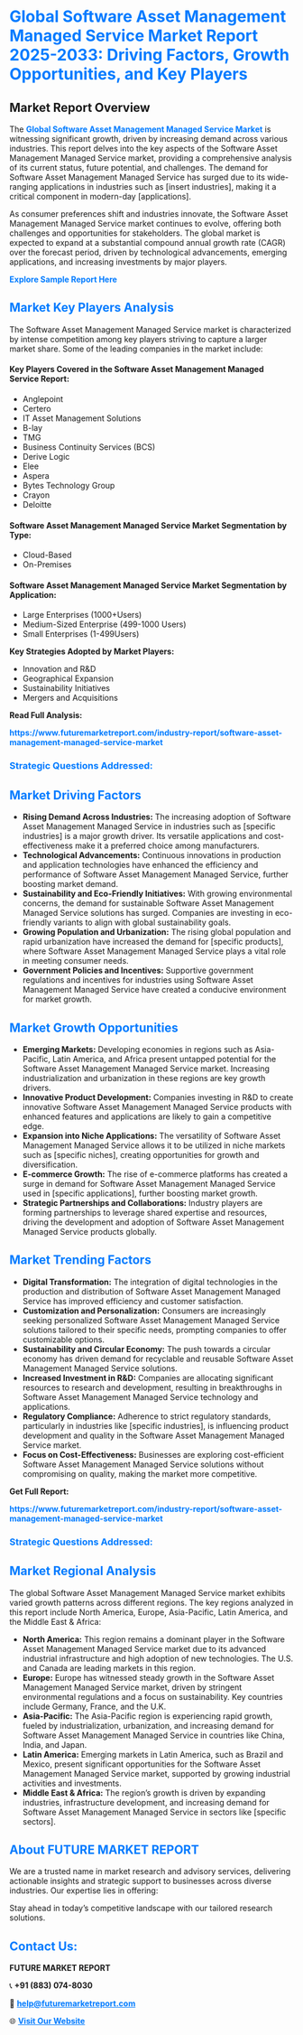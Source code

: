 <h1 style="color: #007BFF;">Global Software Asset Management Managed Service Market Report 2025-2033: Driving Factors, Growth Opportunities, and Key Players</h1>

<section id="overview">
<h2>Market Report Overview</h2>
<p>The <a href="https://www.futuremarketreport.com/industry-report/software-asset-management-managed-service-market" style="color: #007BFF; text-decoration: none;"><strong>Global Software Asset Management Managed Service Market</strong></a> is witnessing significant growth, driven by increasing demand across various industries. This report delves into the key aspects of the Software Asset Management Managed Service market, providing a comprehensive analysis of its current status, future potential, and challenges. The demand for Software Asset Management Managed Service has surged due to its wide-ranging applications in industries such as [insert industries], making it a critical component in modern-day [applications].</p>
<p>As consumer preferences shift and industries innovate, the Software Asset Management Managed Service market continues to evolve, offering both challenges and opportunities for stakeholders. The global market is expected to expand at a substantial compound annual growth rate (CAGR) over the forecast period, driven by technological advancements, emerging applications, and increasing investments by major players.</p>
</section>

<section id="overview">
<p><a href="https://www.futuremarketreport.com/request-sample/reportId=51912" style="color: #007BFF; text-decoration: none;"><strong>Explore Sample Report Here</strong></a></p>
</section>

<section id="key-players">
<h2 style="color: #007BFF;">Market Key Players Analysis</h2>
<p>The Software Asset Management Managed Service market is characterized by intense competition among key players striving to capture a larger market share. Some of the leading companies in the market include:</p>
<h4>Key Players Covered in the Software Asset Management Managed Service Report:</h4>
<ul><li>Anglepoint</li><li>Certero</li><li>IT Asset Management Solutions</li><li>B-lay</li><li>TMG</li><li>Business Continuity Services (BCS)</li><li>Derive Logic</li><li>Elee</li><li>Aspera</li><li>Bytes Technology Group</li><li>Crayon</li><li>Deloitte</li></ul>
<h4>Software Asset Management Managed Service Market Segmentation by Type:</h4>
<ul><li>Cloud-Based</li><li>On-Premises</li></ul>

<h4>Software Asset Management Managed Service Market Segmentation by Application:</h4>
<ul><li>Large Enterprises (1000+Users)</li><li>Medium-Sized Enterprise (499-1000 Users)</li><li>Small Enterprises (1-499Users)</li></ul>
<p><strong>Key Strategies Adopted by Market Players:</strong></p>
<ul>
<li>Innovation and R&D</li>
<li>Geographical Expansion</li>
<li>Sustainability Initiatives</li>
<li>Mergers and Acquisitions</li>
</ul>
</section>

<section>
<p><strong>Read Full Analysis: </strong></p><a href="https://www.futuremarketreport.com/industry-report/software-asset-management-managed-service-market" style="color: #007BFF; text-decoration: none;"><strong>https://www.futuremarketreport.com/industry-report/software-asset-management-managed-service-market</strong></a>
<h3 style="color: #007BFF;">Strategic Questions Addressed:</h3>
</section>

<section id="driving-factors">
<h2 style="color: #007BFF;">Market Driving Factors</h2>
<ul>
<li><strong>Rising Demand Across Industries:</strong> The increasing adoption of Software Asset Management Managed Service in industries such as [specific industries] is a major growth driver. Its versatile applications and cost-effectiveness make it a preferred choice among manufacturers.</li>
<li><strong>Technological Advancements:</strong> Continuous innovations in production and application technologies have enhanced the efficiency and performance of Software Asset Management Managed Service, further boosting market demand.</li>
<li><strong>Sustainability and Eco-Friendly Initiatives:</strong> With growing environmental concerns, the demand for sustainable Software Asset Management Managed Service solutions has surged. Companies are investing in eco-friendly variants to align with global sustainability goals.</li>
<li><strong>Growing Population and Urbanization:</strong> The rising global population and rapid urbanization have increased the demand for [specific products], where Software Asset Management Managed Service plays a vital role in meeting consumer needs.</li>
<li><strong>Government Policies and Incentives:</strong> Supportive government regulations and incentives for industries using Software Asset Management Managed Service have created a conducive environment for market growth.</li>
</ul>
</section>

<section id="growth-opportunities">
<h2 style="color: #007BFF;">Market Growth Opportunities</h2>
<ul>
<li><strong>Emerging Markets:</strong> Developing economies in regions such as Asia-Pacific, Latin America, and Africa present untapped potential for the Software Asset Management Managed Service market. Increasing industrialization and urbanization in these regions are key growth drivers.</li>
<li><strong>Innovative Product Development:</strong> Companies investing in R&D to create innovative Software Asset Management Managed Service products with enhanced features and applications are likely to gain a competitive edge.</li>
<li><strong>Expansion into Niche Applications:</strong> The versatility of Software Asset Management Managed Service allows it to be utilized in niche markets such as [specific niches], creating opportunities for growth and diversification.</li>
<li><strong>E-commerce Growth:</strong> The rise of e-commerce platforms has created a surge in demand for Software Asset Management Managed Service used in [specific applications], further boosting market growth.</li>
<li><strong>Strategic Partnerships and Collaborations:</strong> Industry players are forming partnerships to leverage shared expertise and resources, driving the development and adoption of Software Asset Management Managed Service products globally.</li>
</ul>
</section>

<section id="trending-factors">
<h2 style="color: #007BFF;">Market Trending Factors</h2>
<ul>
<li><strong>Digital Transformation:</strong> The integration of digital technologies in the production and distribution of Software Asset Management Managed Service has improved efficiency and customer satisfaction.</li>
<li><strong>Customization and Personalization:</strong> Consumers are increasingly seeking personalized Software Asset Management Managed Service solutions tailored to their specific needs, prompting companies to offer customizable options.</li>
<li><strong>Sustainability and Circular Economy:</strong> The push towards a circular economy has driven demand for recyclable and reusable Software Asset Management Managed Service solutions.</li>
<li><strong>Increased Investment in R&D:</strong> Companies are allocating significant resources to research and development, resulting in breakthroughs in Software Asset Management Managed Service technology and applications.</li>
<li><strong>Regulatory Compliance:</strong> Adherence to strict regulatory standards, particularly in industries like [specific industries], is influencing product development and quality in the Software Asset Management Managed Service market.</li>
<li><strong>Focus on Cost-Effectiveness:</strong> Businesses are exploring cost-efficient Software Asset Management Managed Service solutions without compromising on quality, making the market more competitive.</li>
</ul>
</section>

<section>
<p><strong>Get Full Report: </strong></p><a href="https://www.futuremarketreport.com/industry-report/software-asset-management-managed-service-market" style="color: #007BFF; text-decoration: none;"><strong>https://www.futuremarketreport.com/industry-report/software-asset-management-managed-service-market</strong></a>
<h3 style="color: #007BFF;">Strategic Questions Addressed:</h3>
</section>


<section id="regional-analysis">
<h2 style="color: #007BFF;">Market Regional Analysis</h2>
<p>The global Software Asset Management Managed Service market exhibits varied growth patterns across different regions. The key regions analyzed in this report include North America, Europe, Asia-Pacific, Latin America, and the Middle East & Africa:</p>
<ul>
<li><strong>North America:</strong> This region remains a dominant player in the Software Asset Management Managed Service market due to its advanced industrial infrastructure and high adoption of new technologies. The U.S. and Canada are leading markets in this region.</li>
<li><strong>Europe:</strong> Europe has witnessed steady growth in the Software Asset Management Managed Service market, driven by stringent environmental regulations and a focus on sustainability. Key countries include Germany, France, and the U.K.</li>
<li><strong>Asia-Pacific:</strong> The Asia-Pacific region is experiencing rapid growth, fueled by industrialization, urbanization, and increasing demand for Software Asset Management Managed Service in countries like China, India, and Japan.</li>
<li><strong>Latin America:</strong> Emerging markets in Latin America, such as Brazil and Mexico, present significant opportunities for the Software Asset Management Managed Service market, supported by growing industrial activities and investments.</li>
<li><strong>Middle East & Africa:</strong> The region’s growth is driven by expanding industries, infrastructure development, and increasing demand for Software Asset Management Managed Service in sectors like [specific sectors].</li>
</ul>
</section>

<footer>
<h2 style="color: #007BFF;">About FUTURE MARKET REPORT</h2>
<p>We are a trusted name in market research and advisory services, delivering actionable insights and strategic support to businesses across diverse industries. Our expertise lies in offering:</p>

<p>Stay ahead in today’s competitive landscape with our tailored research solutions.</p>

<h2 style="color: #007BFF;">Contact Us:</h2>
<p><strong>FUTURE MARKET REPORT</strong></p>
<p>📞 <strong>+91 (883) 074-8030</strong></p>
<p>📧 <strong><a href="mailto:help@futuremarketreport.com" style="color: #007BFF;">help@futuremarketreport.com</a></strong></p>
<p>🌐 <strong><a href="https://www.futuremarketreport.com/" style="color: #007BFF;">Visit Our Website</a></strong></p>
</footer>
